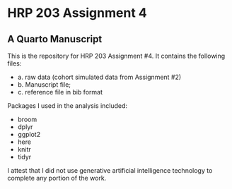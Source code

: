 # HRP 203 Assignment 4 
## A Quarto Manuscript 
This is the repository for HRP 203 Assignment #4. It contains the following files: 
- a. raw data (cohort simulated data from Assignment #2)
- b. Manuscript file; 
- c. reference file in bib format  

Packages I used in the analysis included: 
- broom
- dplyr
- ggplot2
- here
- knitr
- tidyr


I attest that I did not use generative artificial intelligence technology to complete any portion of the work. 
